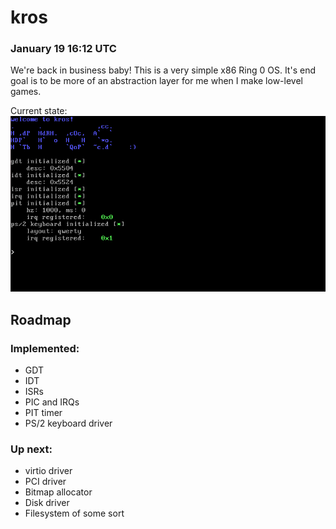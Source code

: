 # kros
### January 19 16:12 UTC

We're back in business baby!
This is a very simple x86 Ring 0 OS. It's end goal is to be more of an abstraction layer for me when I make low-level games.

Current state:
![image](./image.png)

## Roadmap

### Implemented:

- GDT
- IDT
- ISRs
- PIC and IRQs
- PIT timer
- PS/2 keyboard driver

### Up next:

- virtio driver
- PCI driver
- Bitmap allocator
- Disk driver
- Filesystem of some sort
